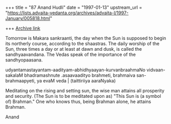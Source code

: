 +++
title = "87 Anand Hudli"
date = "1997-01-13"
upstream_url = "https://lists.advaita-vedanta.org/archives/advaita-l/1997-January/005818.html"

+++
[Archive link](https://lists.advaita-vedanta.org/archives/advaita-l/1997-January/005818.html)

 Tomorrow is Makara sankraanti, the day when the Sun  is
 supposed to begin its northerly course, according to the shaastras.
 The daily worship of the Sun, three times a day or at least at dawn
 and dusk, is called the sandhyaavandana. The Vedas speak of the
 importance of the sandhyopaasana.

 udyantamastayantam-aadityam-abhidhyaayan-kurvanbraahmaNo vidvaan-
 sakalaM bhadramashnute .asaavaadityo brahmeti, brahmaiva san-brahmaapyeti,
 ya evaM veda |
                 (taittiriiya aaraNyaka)

  Meditating on the rising and setting sun, the wise man attains all
 prosperity and security. (The Sun is to be meditated upon as)
 "This Sun is (a symbol of) Brahman." One who knows thus, being Brahman
 alone, he attains Brahman.


Anand

